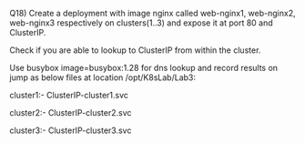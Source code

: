Q18) Create a deployment with image nginx called web-nginx1, web-nginx2, web-nginx3 respectively on clusters(1..3) and expose it at port 80 and ClusterIP.

Check if you are able to lookup to ClusterIP from within the cluster.

Use busybox image=busybox:1.28 for dns lookup and record results on jump as below files at location /opt/K8sLab/Lab3:

cluster1:- ClusterIP-cluster1.svc 

cluster2:- ClusterIP-cluster2.svc 

cluster3:- ClusterIP-cluster3.svc 
